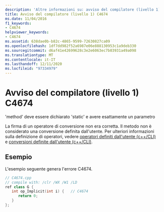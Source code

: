 ```yaml
---
description: 'Altre informazioni su: avviso del compilatore (livello 1) C4674'
title: Avviso del compilatore (livello 1) C4674
ms.date: 11/04/2016
f1_keywords:
- C4674
helpviewer_keywords:
- C4674
ms.assetid: 638dae0b-b82c-4865-9599-72630827ca09
ms.openlocfilehash: 1df7dd982f52a6987e06e888130953c1a9deb330
ms.sourcegitcommit: d6af41e42699628c3e2e6063ec7b03931a49a098
ms.translationtype: MT
ms.contentlocale: it-IT
ms.lasthandoff: 12/11/2020
ms.locfileid: "97334979"
---
```

# <a name="compiler-warning-level-1-c4674"></a>Avviso del compilatore (livello 1) C4674

'method' deve essere dichiarato 'static' e avere esattamente un parametro

La firma di un operatore di conversione non era corretta. Il metodo non è considerato una conversione definita dall'utente. Per ulteriori informazioni sulla definizione di operatori, vedere [operatori definiti dall'utente (c++/CLI)](../../dotnet/user-defined-operators-cpp-cli.md) e [conversioni definite dall'utente (c++/CLI)](../../dotnet/user-defined-conversions-cpp-cli.md).

## <a name="example"></a>Esempio

L'esempio seguente genera l'errore C4674.

```cpp
// C4674.cpp
// compile with: /clr /WX /W1 /LD
ref class G {
   int op_Implicit(int i) {   // C4674
      return 0;
   }
};
```
